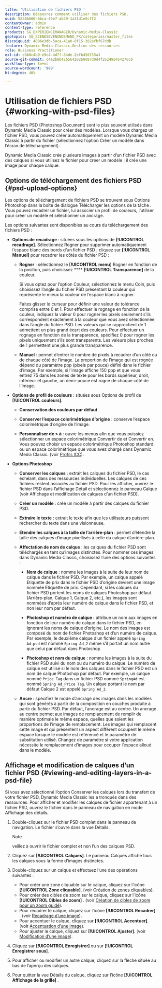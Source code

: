 ```yaml
---
title: 'Utilisation de fichiers PSD '
description: Découvrez comment utiliser des fichiers PSD.
uuid: 5836b660-6bca-46e7-ab39-1a31d1e0cff2
contentOwner: admin
content-type: reference
products: SG_EXPERIENCEMANAGER/Dynamic-Media-Classic
geptopics: SG_SCENESEVENONDEMAND_PK/categories/master_files
discoiquuid: 4086e3db-5aca-41a0-8f15-302afbf67ddb
feature: Dynamic Media Classic,Gestion des ressources
role: Business Practitioner
exl-id: e3b8c4b9-e9c4-4d7f-84de-2efb456755a1
source-git-commit: c4e2b8b42b56420269087d0d4f262490464270c0
workflow-type: tm+mt
source-wordcount: '989'
ht-degree: 46%

---
```


# Utilisation de fichiers PSD {#working-with-psd-files}

<!--   USED TO BE AN OPTION UNDER COLOR PROFILE OPTIONS * **Convert To sRGB (default)** - Converts to sRGB (Standard Red Green Blue). sRGB is the recommended color space for displaying images on web pages. -->

Les fichiers PSD (Photoshop Document) sont le plus souvent utilisés dans Dynamic Media Classic pour créer des modèles. Lorsque vous chargez un fichier PSD, vous pouvez créer automatiquement un modèle Dynamic Media Classic à partir du fichier (sélectionnez l’option Créer un modèle dans l’écran de téléchargement).

Dynamic Media Classic crée plusieurs images à partir d’un fichier PSD avec des calques si vous utilisez le fichier pour créer un modèle ; il crée une image pour chaque calque.

## Options de téléchargement des fichiers PSD {#psd-upload-options}

Les options de téléchargement de fichiers PSD se trouvent sous Options Photoshop dans la boîte de dialogue Télécharger les options de la tâche . Vous pouvez recadrer un fichier, lui associer un profil de couleurs, l’utiliser pour créer un modèle et sélectionner un ancrage.

Les options suivantes sont disponibles au cours du téléchargement des fichiers PSD :

* **Options de recadrage**  : situées sous les options de  **[!UICONTROL recadrage]**. Sélectionnez Rogner pour supprimer automatiquement l’espace blanc des bords d’un fichier PSD ; cliquez sur **[!UICONTROL Manuel]** pour recadrer les côtés du fichier PSD :

   * **Rogner**  : sélectionnez le  **[!UICONTROL menu]** Rogner en fonction de la position, puis choisissez  ****  **[!UICONTROL Transparence]** de la couleur.

      Si vous optez pour l’option Couleur, sélectionnez le menu Coin, puis choisissez l’angle du fichier PSD présentant la couleur qui représente le mieux la couleur de l’espace blanc à rogner.

      Faites glisser le curseur pour définir une valeur de tolérance comprise entre 0 et 1. Pour effectuer le rognage en fonction de la couleur, indiquez la valeur 0 pour rogner les pixels seulement s’ils correspondent exactement à la couleur que vous avez sélectionnée dans l’angle du fichier PSD. Les valeurs qui se rapprochent de 1 admettent un plus grand écart des couleurs. Pour effectuer un rognage en fonction de la transparence, spécifiez 0 pour rogner les pixels uniquement s’ils sont transparents. Les valeurs plus proches de 1 permettent une plus grande transparence.

   * **Manuel**  : permet d’entrer le nombre de pixels à recadrer d’un côté ou de chaque côté de l’image. La proportion de l’image qui est rognée dépend du paramètre ppp (pixels par pouce) défini dans le fichier d’image. Par exemple, si l’image affiche 150 ppp et que vous entrez 75 dans les zones de texte pour les bords supérieur, droit, inférieur et gauche, un demi-pouce est rogné de chaque côté de l’image.

* **Options de profil de couleurs**  : situées sous Options de profil de  **[!UICONTROL couleurs]**.

   * **Conservation des couleurs par défaut**

   * **Conserver l’espace colorimétrique d’origine**  : conserve l’espace colorimétrique d’origine de l’image.

   * **Personnaliser de > à**  : ouvre les menus afin que vous puissiez sélectionner un espace colorimétrique Convertir de et Convertir en. Vous pouvez choisir un espace colorimétrique Photoshop standard ou un espace colorimétrique que vous avez chargé dans Dynamic Media Classic. (voir [Profils ICC](/help/icc-profiles.md)).

* **Options Photoshop**

   * **Conserver les calques**  : extrait les calques du fichier PSD, le cas échéant, dans des ressources individuelles. Les calques de ces fichiers restent associés au fichier PSD. Pour les afficher, ouvrez le fichier PSD dans l’affichage Détail et sélectionnez le panneau Calque (voir Affichage et modification de calques d’un fichier PSD).

   * **Créer un modèle**  : crée un modèle à partir des calques du fichier PSD.

   * **Extraire le texte**  : extrait le texte afin que les utilisateurs puissent rechercher du texte dans une visionneuse.

   * **Etendre les calques à la taille de l’arrière-plan**  : permet d’étendre la taille des calques d’image pixellisés à celle du calque d’arrière-plan.

   * **Affectation de nom de calque**  : les calques du fichier PSD sont téléchargés en tant qu’images distinctes. Pour nommer ces images dans Dynamic Media Classic, choisissez l’une des options suivantes :

      * **Nom de calque**  : nomme les images à la suite de leur nom de calque dans le fichier PSD. Par exemple, un calque appelé Etiquette de prix dans le fichier PSD d’origine devient une image nommée Etiquette de prix. Cependant, si les calques du fichier PSD portent les noms de calques Photoshop par défaut (Arrière-plan, Calque 1, Calque 2, etc.), les images sont nommées d’après leur numéro de calque dans le fichier PSD, et non leur nom par défaut.

      * **Photoshop et numéro de calque**  : attribue un nom aux images en fonction de leur numéro de calque dans le fichier PSD, en ignorant les noms de calque d’origine. Le nom des images est composé du nom de fichier Photoshop et d’un numéro de calque. Par exemple, le deuxième calque d’un fichier appelé `Spring Ad.psd` est nommé `Spring Ad_2` même s’il portait un nom autre que celui par défaut dans Photoshop.

      * **Photoshop et nom du calque**  : nomme les images à la suite du fichier PSD suivi du nom ou du numéro du calque. Le numéro de calque est utilisé si le nom des calques dans le fichier PSD est un nom de calque Photoshop par défaut. Par exemple, un calque nommé `Price Tag` dans un fichier PSD nommé `SpringAd` est nommé `Spring Ad_Price Tag`. Un calque portant le nom par défaut Calque 2 est appelé `Spring Ad_2`.
   * **Ancre**  : spécifiez le mode d’ancrage des images dans les modèles qui sont générés à partir de la composition en couches produite à partir du fichier PSD. Par défaut, l’ancrage est au centre. Un ancrage au centre permet aux images de remplacement de remplir de manière optimale le même espace, quelles que soient les proportions de l’image de remplacement. Les images qui remplacent cette image et qui présentent un aspect différent occupent le même espace lorsque le modèle est référencé et le paramètre de substitution utilisé. Changez de paramètre si votre application nécessite le remplacement d’images pour occuper l’espace alloué dans le modèle.


## Affichage et modification de calques d’un fichier PSD {#viewing-and-editing-layers-in-a-psd-file}

Si vous avez sélectionné l’option Conserver les calques lors du transfert de votre fichier PSD, Dynamic Media Classic les a tronqués dans des ressources. Pour afficher et modifier les calques de fichier appartenant à un fichier PSD, ouvrez le fichier dans le panneau de navigation en mode Affichage des détails.

1. Double-cliquez sur le fichier PSD complet dans le panneau de navigation. Le fichier s’ouvre dans la vue Détails.

   >[!NOTE]
   >
   >veillez à ouvrir le fichier complet et non l’un des calques PSD.

1. Cliquez sur **[!UICONTROL Calques]**. Le panneau Calques affiche tous les calques sous la forme d’images distinctes.
1. Double-cliquez sur un calque et effectuez l’une des opérations suivantes :

   * Pour créer une zone cliquable sur le calque, cliquez sur l’icône **[!UICONTROL Zone cliquable]**. (voir [Création de zones cliquables](creating-image-maps.md#creating_image_maps)).
   * Pour créer des cibles de zoom sur le calque, cliquez sur l’icône **[!UICONTROL Cibles de zoom]** . (voir [Création de cibles de zoom pour un zoom guidé](creating-zoom-targets-guided-zoom.md#creating_zoom_targets_for_guided_zoom)).
   * Pour recadrer le calque, cliquez sur l’icône **[!UICONTROL Recadrer]** . (voir [Recadrage d’une image](cropping-image.md#cropping_an_image)).
   * Pour accentuer le calque, cliquez sur **[!UICONTROL Accentuer]**. (voir [Accentuation d’une image](sharpening-image.md#sharpening_an_image)).
   * Pour ajuster le calque, cliquez sur **[!UICONTROL Ajuster]**. (voir [Modification d’une image](adjusting-image.md#adjusting_an_image)).

1. Cliquez sur **[!UICONTROL Enregistrer]** ou sur **[!UICONTROL Enregistrer sous]**.
1. Pour afficher ou modifier un autre calque, cliquez sur la flèche située au bas de l’aperçu des calques.
1. Pour quitter la vue Détails du calque, cliquez sur l’icône **[!UICONTROL Affichage de la grille]** .
